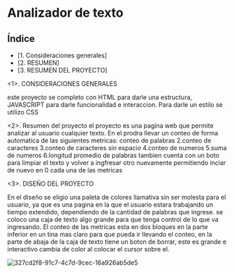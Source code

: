 # Analizador de texto

## Índice

* [1. Consideraciones generales]
* [2. RESUMEN]
* [3. RESUMEN DEL PROYECTO]
  

<1>. CONSIDERACIONES GENERALES 

este proyecto se completo con HTML para darle una estructura, JAVASCRIPT para darle funcionalidad e interaccion. Para darle un estilo se utilizo CSS 


<2>. Resumen del proyecto
el proyecto es una pagina web que permite analizar al usuario cualquier texto. En el prodra llevar un conteo de forma automatica de las siguientes metricas:
conteo de palabras 
2.conteo de caracteres
3.conteo de caracteres sin espacio
4.conteo de numeros
5.suma de numeros
6.longitud promedio de palabras 
tambien cuenta con un boto para limpiar el texto y volver a ingfresar otro nuevamente permitiendo inciar de nuevo en 0 cada una de las metricas 



<3>. DISEÑO DEL PROYECTO

En el diseño se eligio una paleta de colores llamativa sin ser molesta para el usuario, ya que es una pagina en la que el usuario estara trabajando un tiempo extendido, dependiendo de la cantidad de palabras que ingrese. se coloco una caja de texto algo grande para que tenga control de lo que va ingresando. El conteo de las metricas esta en dos bloques en la parte inferior en un tina mas claro para que pueda ir llevando el conteo, en la parte de abaja de la caja de texto tiene un boton de borrar, este es grande e interactivo cambia de color al colocar el cursor sobre el.



![327cd2f8-91c7-4c7d-9cec-16a926ab5de5](https://github.com/Hem-rodriguez/DEV012-text-analyzer/assets/144548383/33335ece-9ed3-47eb-a977-381d6e4df5c6)

